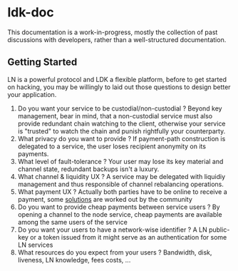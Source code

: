 # ldk-doc

This documentation is a work-in-progress, mostly the collection of past discussions with developers,
rather than a well-structured documentation.

## Getting Started

LN is a powerful protocol and LDK a flexible platform, before to get started on hacking, you may
be willingly to laid out those questions to design better your application.

1. Do you want your service to be custodial/non-custodial ? Beyond key management, bear in mind,
that a non-custodial service must also provide redundant chain watching to the client, otherwise
your service is "trusted" to watch the chain and punish rightfully your counterparty.
2. What privacy do you want to provide ? If payment-path construction is delegated to a service, 
the user loses recipient anonymity on its payments.
3. What level of fault-tolerance ? Your user may lose its key material and channel state, redundant
backups isn't a luxury.
4. What channel & liquidity UX ? A service may be delegated with liquidiy management and thus responsible
of channel rebalancing operations.
5. What payment UX ? Actually both parties have to be online to receive a payment, some [solutions](
https://medium.com/breez-technology/introducing-lightning-rod-2e0a40d3e44a) are worked out by the community
6. Do you want to provide cheap payments between service users ? By opening a channel to the node
service, cheap payments are available among the same users of the service
7. Do you want your users to have a network-wise identifier ? A LN public-key or a token issued from
it might serve as an authentication for some LN services
8. What resources do you expect from your users ? Bandwidth, disk, liveness, LN knowledge, fees costs, ...

